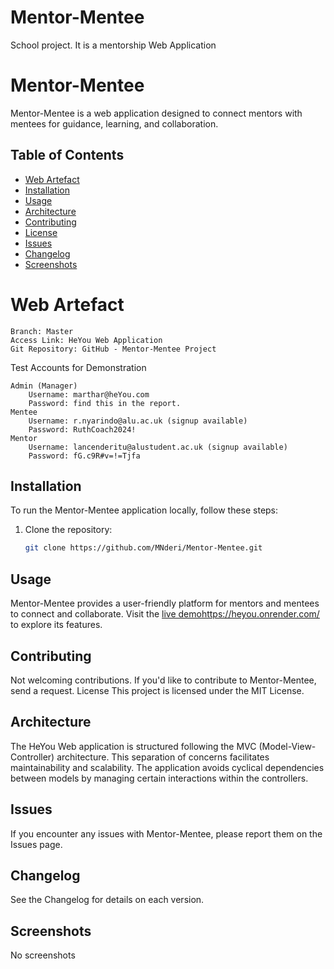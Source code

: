 # Mentor-Mentee
School project. It is a mentorship Web Application

# Mentor-Mentee

Mentor-Mentee is a web application designed to connect mentors with mentees for guidance, learning, and collaboration.

## Table of Contents

- [Web Artefact](#webartefact)
- [Installation](#installation)
- [Usage](#usage)
- [Architecture](#Architecture)
- [Contributing](#contributing)
- [License](#license)
- [Issues](#issues)
- [Changelog](#changelog)
- [Screenshots](#screenshots)


# Web Artefact
    Branch: Master
    Access Link: HeYou Web Application
    Git Repository: GitHub - Mentor-Mentee Project

Test Accounts for Demonstration

    Admin (Manager)
        Username: marthar@heYou.com
        Password: find this in the report.
    Mentee
        Username: r.nyarindo@alu.ac.uk (signup available)
        Password: RuthCoach2024!
    Mentor
        Username: lancenderitu@alustudent.ac.uk (signup available)
        Password: fG.c9R#v=!=Tjfa

## Installation

To run the Mentor-Mentee application locally, follow these steps:

1. Clone the repository:
   ```bash
   git clone https://github.com/MNderi/Mentor-Mentee.git
## Usage
Mentor-Mentee provides a user-friendly platform for mentors and mentees to connect and collaborate. Visit the [live demo](https://heyou.onrender.com/)https://heyou.onrender.com/ to explore its features.

## Contributing
Not welcoming contributions. If you'd like to contribute to Mentor-Mentee, send a request.
License
This project is licensed under the MIT License.

## Architecture
The HeYou Web application is structured following the MVC (Model-View-Controller) architecture. This separation of concerns facilitates maintainability and scalability. The application avoids cyclical dependencies between models by managing certain interactions within the controllers.
## Issues
If you encounter any issues with Mentor-Mentee, please report them on the Issues page.

## Changelog
See the Changelog for details on each version.

## Screenshots
No screenshots
